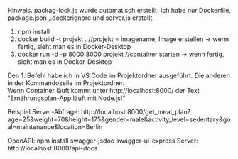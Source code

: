 Hinweis. packag-lock.js wurde automatisch erstellt. Ich habe nur Dockerfile, package.json ,.dockerignore und server.js erstellt. 

1. npm install
2. docker build -t projekt .                  //projekt = imagename, Image erstellen       -> wenn fertig, sieht man es in Docker-Desktop
3. docker run -d -p 8000:8000 projekt         //container starten                          -> wenn fertig, sieht man es in Docker-Desktop


Den 1. Befehl habe ich in VS Code im Projektordner ausgeführt. Die anderen in der Kommandozeile im Projektordner.  
Wenn Container läuft kommt unter http://localhost:8000/  der Text "Ernährungsplan-App läuft mit Node.js!"


Beispiel Server-Abfrage:
http://localhost:8000/get_meal_plan?age=25&weight=70&height=175&gender=male&activity_level=sedentary&goal=maintenance&location=Berlin


OpenAPI:
npm install swagger-jsdoc swagger-ui-express
Server: http://localhost:8000/api-docs
